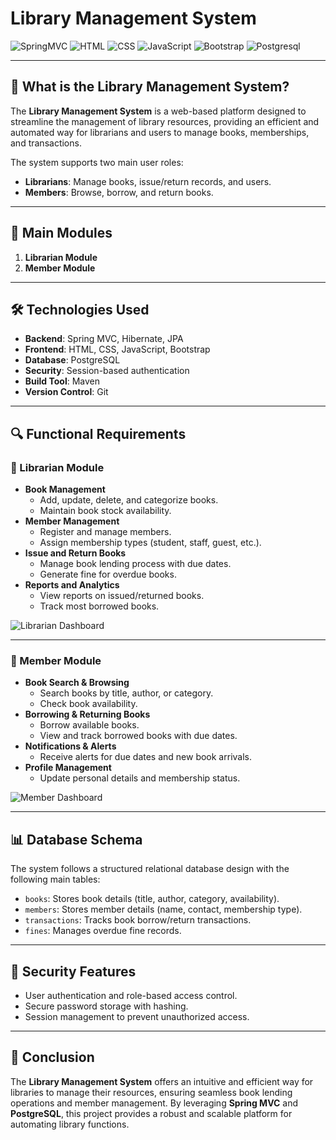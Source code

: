 # Library Management System

![SpringMVC](https://img.shields.io/badge/SpringMVC-4-green)
![HTML](https://img.shields.io/badge/HTML-5-red)
![CSS](https://img.shields.io/badge/CSS-3-blue)
![JavaScript](https://img.shields.io/badge/JavaScript-ES6-yellow)
![Bootstrap](https://img.shields.io/badge/Bootstrap-5.0-purple)
![Postgresql](https://img.shields.io/badge/Postgresql-JPA-yellowgreen)

---

## 📖 What is the Library Management System?

The **Library Management System** is a web-based platform designed to streamline the management of library resources, providing an efficient and automated way for librarians and users to manage books, memberships, and transactions. 

The system supports two main user roles:
- **Librarians**: Manage books, issue/return records, and users.
- **Members**: Browse, borrow, and return books.

---

## 📌 Main Modules
1. **Librarian Module**
2. **Member Module**

---

## 🛠 Technologies Used
- **Backend**: Spring MVC, Hibernate, JPA
- **Frontend**: HTML, CSS, JavaScript, Bootstrap
- **Database**: PostgreSQL
- **Security**: Session-based authentication
- **Build Tool**: Maven
- **Version Control**: Git

---

## 🔍 Functional Requirements

### 📌 Librarian Module
- **Book Management**
  - Add, update, delete, and categorize books.
  - Maintain book stock availability.
- **Member Management**
  - Register and manage members.
  - Assign membership types (student, staff, guest, etc.).
- **Issue and Return Books**
  - Manage book lending process with due dates.
  - Generate fine for overdue books.
- **Reports and Analytics**
  - View reports on issued/returned books.
  - Track most borrowed books.

![Librarian Dashboard](https://via.placeholder.com/800x400.png?text=Librarian+Dashboard)

---

### 📌 Member Module
- **Book Search & Browsing**
  - Search books by title, author, or category.
  - Check book availability.
- **Borrowing & Returning Books**
  - Borrow available books.
  - View and track borrowed books with due dates.
- **Notifications & Alerts**
  - Receive alerts for due dates and new book arrivals.
- **Profile Management**
  - Update personal details and membership status.

![Member Dashboard](https://via.placeholder.com/800x400.png?text=Member+Dashboard)

---

## 📊 Database Schema
The system follows a structured relational database design with the following main tables:
- `books`: Stores book details (title, author, category, availability).
- `members`: Stores member details (name, contact, membership type).
- `transactions`: Tracks book borrow/return transactions.
- `fines`: Manages overdue fine records.

---

## 🔐 Security Features
- User authentication and role-based access control.
- Secure password storage with hashing.
- Session management to prevent unauthorized access.

---

## 🏁 Conclusion
The **Library Management System** offers an intuitive and efficient way for libraries to manage their resources, ensuring seamless book lending operations and member management. By leveraging **Spring MVC** and **PostgreSQL**, this project provides a robust and scalable platform for automating library functions.
